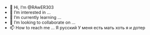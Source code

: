 - 👋 Hi, I’m @RAwER303
- 👀 I’m interested in ...
- 🌱 I’m currently learning ...
- 💞️ I’m looking to collaborate on ...
- 📫 How to reach me ...
Я русский
У меня есть мать хоть я и дотер
<!---
RAwER303/RAwER303 is a ✨ special ✨ repository because its `README.md` (this file) appears on your GitHub profile.
You can click the Preview link to take a look at your changes.
--->
